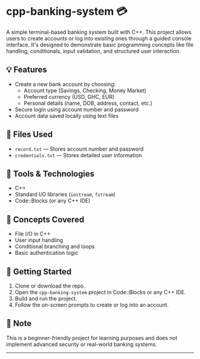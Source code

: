 # cpp-banking-system 💳

A simple terminal-based banking system built with C++. This project allows users to create accounts or log into existing ones through a guided console interface. It's designed to demonstrate basic programming concepts like file handling, conditionals, input validation, and structured user interaction.

## 💡 Features

- Create a new bank account by choosing:
  - Account type (Savings, Checking, Money Market)
  - Preferred currency (USD, GHC, EUR)
  - Personal details (name, DOB, address, contact, etc.)
- Secure login using account number and password
- Account data saved locally using text files

## 📁 Files Used

- `record.txt` — Stores account number and password
- `credentials.txt` — Stores detailed user information

## 🔧 Tools & Technologies

- C++
- Standard I/O libraries (`iostream`, `fstream`)
- Code::Blocks (or any C++ IDE)

## 🧠 Concepts Covered

- File I/O in C++
- User input handling
- Conditional branching and loops
- Basic authentication logic

## 🚀 Getting Started

1. Clone or download the repo.
2. Open the `cpp-banking-system` project in Code::Blocks or any C++ IDE.
3. Build and run the project.
4. Follow the on-screen prompts to create or log into an account.

## 📌 Note

This is a beginner-friendly project for learning purposes and does not implement advanced security or real-world banking systems.

---

